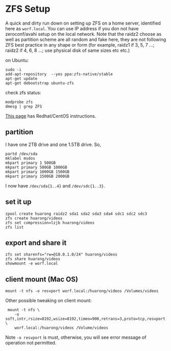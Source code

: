 # ZFS Setup

A quick and dirty run down on setting up ZFS on a home server, identified here
as `worf.local`. You can use IP address if you don not have zeroconf/avahi
setup on the local network. Note that the raidz2 choose as well as partition
scheme are all random and fake here, they are not following ZFS best practice
in any shape or form (for example, raidz1 if 3, 5, 7 ...; raidz2 if 4, 6, 8
...; use physical disk of same sizes etc etc.)

on Ubuntu:

    sudo -i
    add-apt-repository  --yes ppa:zfs-native/stable
    apt-get update
    apt-get debootstrap ubuntu-zfs

check zfs status:

    modprobe zfs
    dmesg | grep ZFS

[This page](http://zfsonlinux.org/epel.html) has Redhat/CentOS instructions.

## partition

I have one 2TB drive and one 1.5TB drive.
So, 

    partd /dev/sda 
    mklabel msdos
    mkpart primary 1 500GB
    mkpart primary 500GB 1000GB
    mkpart primary 1000GB 1500GB
    mkpart primary 1500GB 2000GB

I now have `/dev/sda{1..4}` and `/dev/sdc{1..3}`.

## set it up

    zpool create huarong raidz2 sda1 sda2 sda3 sda4 sdc1 sdc2 sdc3
    zfs create huarong/videos
    zfs set compression=lzjb huarong/videos
    zfs list

## export and share it

    zfs set sharenfs="rw=@10.0.1.0/24" huarong/videos
    zfs share huarong/videos
    showmount -e worf.local

## client mount (Mac OS)

    mount -t nfs -o resvport worf.local:/huarong/videos /Volumes/videos

Other possible tweaking on client mount:

     mount -t nfs \ 
        -o soft,intr,rsize=8192,wsize=8192,timeo=900,retrans=3,proto=tcp,resvport \
        worf.local:/huarong/videos /Volume/videos



Note `-o resvport` is must, otherwise, you will see error message of operation
not permitted.

